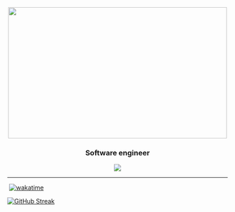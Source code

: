 <div align=center>
<img src="https://github.com/namig41/namig41/blob/main/fractal.gif" height=300 width=500></img>
  
<h3>Software engineer</h3>
  <a href="https://t.me/namig41">
<img src="https://img.shields.io/badge/Telegram-blue?logo=Telegram&logoColor=Blue&style=for-the-badge">
</a>
</div>

-----
<img src="https://komarev.com/ghpvc/?username=namig41&style=flat-square&color=blue" alt=""/></img>
[![wakatime](https://wakatime.com/badge/user/280c7358-d8a9-44aa-81b1-ee89e6499271.svg)](https://wakatime.com/@280c7358-d8a9-44aa-81b1-ee89e6499271)

[![GitHub Streak](https://github-readme-streak-stats.herokuapp.com?user=namig41&theme=meta-dark&hide_border=true&date_format=n%2Fj%5B%2FY%5D&mode=weekly)](https://git.io/streak-stats)